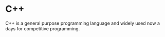 #  C++        

C++ is a general purpose programming language and widely used now a days for competitive programming.